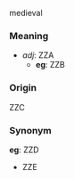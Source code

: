 medieval
### Meaning
+ _adj_: ZZA
    + __eg__: ZZB

### Origin

ZZC

### Synonym

__eg__: ZZD

+ ZZE


